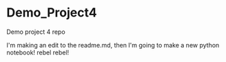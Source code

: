 # Demo_Project4
Demo project 4 repo


I'm making an edit to the readme.md, then I'm going to make a new python notebook! rebel rebel!